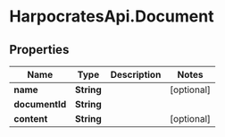 # HarpocratesApi.Document

## Properties

Name | Type | Description | Notes
------------ | ------------- | ------------- | -------------
**name** | **String** |  | [optional] 
**documentId** | **String** |  | 
**content** | **String** |  | [optional] 


